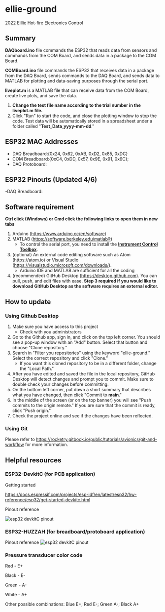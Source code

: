 # ellie-ground
2022 Eillie Hot-fire Electronics Control


## Summary
**DAQboard.ino** file commands the ESP32 that reads data from sensors and commands from the COM Board, and sends data in a package to the COM Board.

**COMBoard.ino** file commands the ESP32 that receives data in a package from the DAQ  Board, sends commands to the DAQ Board, and sends data to MATLAB for plotting and data-saving purposes through the serial port.

**liveplot.m** is a MATLAB file that can receive data from the COM Board, create live plots, and save the data.
  1. **Change the test file name according to the trial number in the liveplot.m file.**
  2. Click "Run" to start the code, and close the plotting window to stop the code. Test data will be automatically stored in a spreadsheet under a folder called "**Test_Data_yyyy-mm-dd**."

## ESP32 MAC Addresses
- DAQ Breadboard:{0x24, 0x62, 0xAB, 0xD2, 0x85, 0xDC}
- COM Breadboard:{0xC4, 0xDD, 0x57, 0x9E, 0x91, 0x6C};
- DAQ Protoboard:

## ESP32 Pinouts (Updated 4/6)
-DAQ Breadboard:







## Software requirement
**Ctrl click (Windows) or Cmd click the following links to open them in new tabs**
1. Arduino (https://www.arduino.cc/en/software)
2. MATLAB (https://software.berkeley.edu/matlab®)
    - To control the serial port, you need to install the [**Instrument Control Toolbox**](https://www.mathworks.com/products/instrument.html).
3. (optional) An external code editing software such as Atom (https://atom.io) or Visual Studio (https://visualstudio.microsoft.com/downloads/).
    - Arduino IDE and MATLAB are sufficient for all the coding
4. (recommended) GitHub Desktop (https://desktop.github.com). You can pull, push, and edit files with ease. **Step 3 required if you would like to download GitHub Desktop as the software requires an external editor.**


## How to update
### Using Github Desktop
1. Make sure you have access to this project
    - Check with you administrators
2. Go to the Github app, sign in, and click on the top left corner. You should see a pop-up window with an "Add" button. Select that button and choose "Clone repository."
3. Search in "Filter you repositories" using the keyword "ellie-ground." Select the correct repository and click "Clone."
    - If you want this cloned repository to be in a different folder, change the "Local Path."
4. After you have edited and saved the file in the local repository, GitHub Desktop will detect changes and prompt you to commit. Make sure to double check your changes before committing.
5. On the bottom left corner, put down a short summary that describes what you have changed, then click "Commit to **main**."
6. In the middle of the screen (or on the top banner) you will see "Push commits to the origin remote." If you are sure that the commit is ready, click "Push origin."
6. Check the project online and see if the changes have been reflected.


### Using Git
Please refer to https://rocketry.gitbook.io/public/tutorials/avionics/git-and-workflow for more information.


## Helpful resources
### ESP32-DevkitC (for PCB application)
Getting started

https://docs.espressif.com/projects/esp-idf/en/latest/esp32/hw-reference/esp32/get-started-devkitc.html

Pinout reference

![esp32 devkitC pinout](https://github.com/calstar/ellie-ground/blob/main/Misc_resources/esp32-devkitC-v4-pinout.png?raw=true "ESP32 DevkitC Pinout")

### ESP32-HUZZAH (for breadboard/protoboard application)

Pinout reference
![esp32 devkitC pinout](https://github.com/calstar/ellie-ground/blob/main/Misc_resources/esp32-huzzah-pinout.png?raw=true "ESP32 HUZZAH Pinout")


### Pressure transducer color code
Red - E+

Black - E-

Green - A-

White - A+

Other possible combinations: Blue E+; Red E-; Green A-; Black A+
